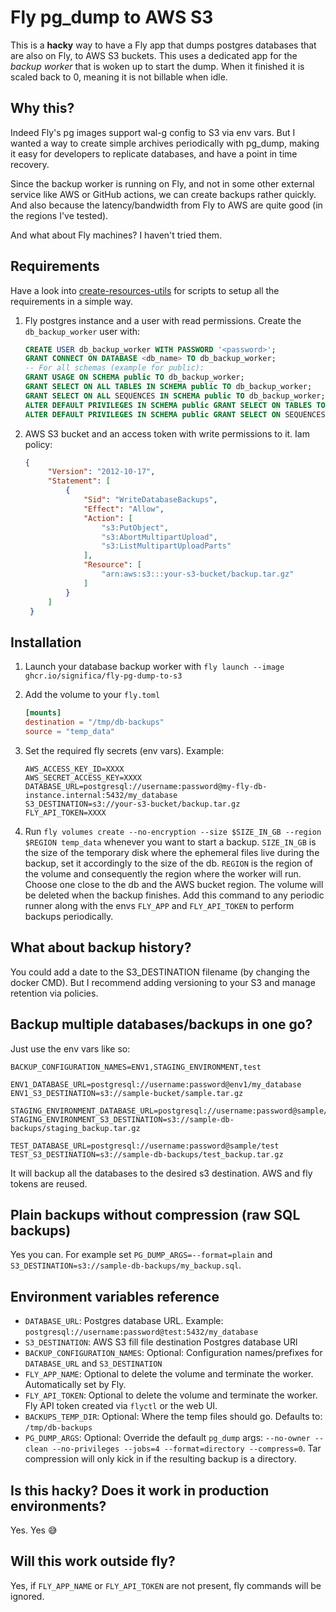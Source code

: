 # Fly pg_dump to AWS S3

This is a **hacky** way to have a Fly app that dumps postgres databases that are also on Fly, to AWS S3 buckets.
This uses a dedicated app for the *backup worker* that is woken up to start the dump. When it finished it is scaled back to 0, meaning it is not billable when idle.


## Why this?

Indeed Fly's pg images support wal-g config to S3 via env vars. But I wanted a way to create simple archives periodically with pg_dump, making it easy for developers to replicate databases, and have a point in time recovery.

Since the backup worker is running on Fly, and not in some other external service like AWS or GitHub actions, we can create backups rather quickly. And also because the latency/bandwidth from Fly to AWS are quite good (in the regions I've tested).

And what about Fly machines? I haven't tried them.


## Requirements

Have a look into [create-resources-utils](./create-resources-utils) for scripts to setup all the requirements in a simple way.

1. Fly postgres instance and a user with read permissions.
   Create the `db_backup_worker` user with:
    ```sql
    CREATE USER db_backup_worker WITH PASSWORD '<password>';
    GRANT CONNECT ON DATABASE <db_name> TO db_backup_worker;
    -- For all schemas (example for public):
    GRANT USAGE ON SCHEMA public TO db_backup_worker;
    GRANT SELECT ON ALL TABLES IN SCHEMA public TO db_backup_worker;
    GRANT SELECT ON ALL SEQUENCES IN SCHEMA public TO db_backup_worker;
    ALTER DEFAULT PRIVILEGES IN SCHEMA public GRANT SELECT ON TABLES TO db_backup_worker;
    ALTER DEFAULT PRIVILEGES IN SCHEMA public GRANT SELECT ON SEQUENCES TO db_backup_worker;
    ```

2. AWS S3 bucket and an access token with write permissions to it.
   Iam policy:
   ```json
   {
        "Version": "2012-10-17",
        "Statement": [
            {
                "Sid": "WriteDatabaseBackups",
                "Effect": "Allow",
                "Action": [
                    "s3:PutObject",
                    "s3:AbortMultipartUpload",
                    "s3:ListMultipartUploadParts"
                ],
                "Resource": [
                    "arn:aws:s3:::your-s3-bucket/backup.tar.gz"
                ]
            }
        ]
    }
   ```


## Installation

1. Launch your database backup worker with `fly launch --image ghcr.io/significa/fly-pg-dump-to-s3`

2. Add the volume to your `fly.toml`
    ```toml
    [mounts]
    destination = "/tmp/db-backups"
    source = "temp_data"
    ```

3. Set the required fly secrets (env vars). Example:
    ```env
    AWS_ACCESS_KEY_ID=XXXX
    AWS_SECRET_ACCESS_KEY=XXXX
    DATABASE_URL=postgresql://username:password@my-fly-db-instance.internal:5432/my_database
    S3_DESTINATION=s3://your-s3-bucket/backup.tar.gz
    FLY_API_TOKEN=XXXX
    ```

4. Run `fly volumes create --no-encryption --size $SIZE_IN_GB --region $REGION temp_data` whenever you want to start a backup.
   `SIZE_IN_GB` is the size of the temporary disk where the ephemeral files live during the backup, set it accordingly to the size of the db.
   `REGION` is the region of the volume and consequently the region where the worker will run. Choose one close to the db and the AWS bucket region.
   The volume will be deleted when the backup finishes.
   Add this command to any periodic runner along with the envs `FLY_APP` and `FLY_API_TOKEN` to perform backups periodically. 


## What about backup history?

You could add a date to the S3_DESTINATION filename (by changing the docker CMD). But I recommend adding versioning to your S3 and manage retention via policies.


## Backup multiple databases/backups in one go?

Just use the env vars like so:

```env
BACKUP_CONFIGURATION_NAMES=ENV1,STAGING_ENVIRONMENT,test

ENV1_DATABASE_URL=postgresql://username:password@env1/my_database
ENV1_S3_DESTINATION=s3://sample-bucket/sample.tar.gz

STAGING_ENVIRONMENT_DATABASE_URL=postgresql://username:password@sample/staging
STAGING_ENVIRONMENT_S3_DESTINATION=s3://sample-db-backups/staging_backup.tar.gz

TEST_DATABASE_URL=postgresql://username:password@sample/test
TEST_S3_DESTINATION=s3://sample-db-backups/test_backup.tar.gz
```

It will backup all the databases to the desired s3 destination. AWS and fly tokens are reused.


## Plain backups without compression (raw SQL backups)

Yes you can.
For example set `PG_DUMP_ARGS=--format=plain` and `S3_DESTINATION=s3://sample-db-backups/my_backup.sql`.

## Environment variables reference

- `DATABASE_URL`: Postgres database URL. Example: `postgresql://username:password@test:5432/my_database`
- `S3_DESTINATION`: AWS S3 fill file destination Postgres database URl
- `BACKUP_CONFIGURATION_NAMES`: Optional: Configuration names/prefixes for `DATABASE_URL` and `S3_DESTINATION`
- `FLY_APP_NAME`:  Optional to delete the volume and terminate the worker. Automatically set by Fly.
- `FLY_API_TOKEN`: Optional to delete the volume and terminate the worker. Fly API token created via `flyctl` or the web UI.
- `BACKUPS_TEMP_DIR`: Optional: Where the temp files should go. Defaults to: `/tmp/db-backups`
- `PG_DUMP_ARGS`: Optional: Override the default `pg_dump` args: `--no-owner --clean --no-privileges --jobs=4 --format=directory --compress=0`. Tar compression will only kick in if the resulting backup is a directory.


## Is this hacky? Does it work in production environments?

Yes. Yes :sweat_smile:


## Will this work outside fly?

Yes, if `FLY_APP_NAME` or `FLY_API_TOKEN` are not present, fly commands will be ignored.
